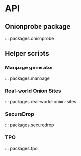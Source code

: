 # API

## Onionprobe package

::: packages.onionprobe

## Helper scripts

### Manpage generator

::: packages.manpage

### Real-world Onion Sites

::: packages.real-world-onion-sites

### SecureDrop

::: packages.securedrop

### TPO

::: packages.tpo
